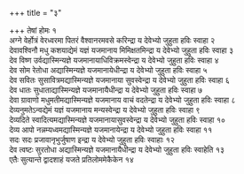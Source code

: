 +++
title = "३"

+++
तेषां होमः १  
अग्ने वेर्होत्रं वेरध्वरमा पितरं वैश्वानरमवसे करिन्द्रा य
देवेभ्यो जुहुता हविः स्वाहा २  
देवावश्विनौ मधु कशयाद्येमं यज्ञं
यजमानाय मिमिक्षतमिन्द्रा य देवेभ्यो जुहुता हविः स्वाहा ३  
देव
विष्ण उर्वद्यास्मिन्यज्ञे यजमानायाधिविक्रमस्वेन्द्रा य देवेभ्यो जुहुता
हविः स्वाहा ४  
देव सोम रेतोधा अद्यास्मिन्यज्ञे यजमानायेधीन्द्रा य
देवेभ्यो जुहुता हविः स्वाहा ५  
देव सवितः
सुसावित्रमद्यास्मिन्यज्ञे
यजमानाया सुवस्वेन्द्रा य देवेभ्यो जुहुता हविः स्वाहा ६  
देव
धातः सुधाताद्यास्मिन्यज्ञे यजमानायैधीन्द्रा य देवेभ्यो जुहुता
हविः स्वाहा ७  
देवा ग्रावाणो मधुमतीमद्यास्मिन्यज्ञे यजमानाय वाचं
वदतेन्द्रा य देवेभ्यो जुहुता हविः स्वाहा ८  
देव्यनुमतेऽन्वद्येमं
यज्ञं यजमानाय मन्यस्वेन्द्रा य देवेभ्यो जुहुता हविः स्वाहा ९  
देव्यदिते
स्वादित्यमद्यास्मिन्यज्ञे यजमानायासुवस्वेन्द्रा य देवेभ्यो जुहुता हविः
स्वाहा १०  
देव्य आपो नन्नम्यध्वमद्यास्मिन्यज्ञे यजमानायेन्द्रा य
देवेभ्यो जुहुता हविः स्वाहा ११  
सदः सदः प्रजावानृभुर्जुषाण
इन्द्रा य देवेभ्यो जुहुता हविः स्वाहाः १२  
देव त्वष्टः सुरतोधा
अद्यास्मिन्यज्ञे यजमानायैधीन्द्रा य देवेभ्यो जुहुता
हविः स्वाहेति १३  
एतैः सुत्यान्ते द्वादशाहं यजते प्रतिलोममेकैकेन १४
